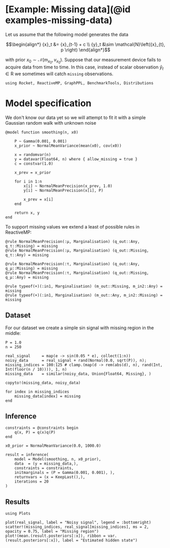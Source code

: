 # [Example: Missing data](@id examples-missing-data)

Let us assume that the following model generates the data
```math
\begin{align*}
    {x}_t &= {x}_{t-1} + c \\
    {y}_t &\sim \mathcal{N}\left({x}_{t}, p \right) 
\end{align*}
```
with prior ${x}_0 \sim \mathcal{N}({m_{{x}_0}}, {v_{{x}_0}})$. Suppose that our measurement device fails to acquire data from time to time.  In this case, instead of scalar observation $\hat{y}_t \in \mathrm{R}$ we sometimes will catch `missing` observations.

```@example missingdata
using Rocket, ReactiveMP, GraphPPL, BenchmarkTools, Distributions
```

# Model specification

We don't know our data yet so we will attempt to fit it with a simple Gaussian random walk with unknown noise

```@example missingdata
@model function smoothing(n, x0)
    
    P ~ Gamma(0.001, 0.001)
    x_prior ~ NormalMeanVariance(mean(x0), cov(x0)) 

    x = randomvar(n)
    y = datavar(Float64, n) where { allow_missing = true }
    c = constvar(1.0)

    x_prev = x_prior

    for i in 1:n
        x[i] ~ NormalMeanPrecision(x_prev, 1.0)
        y[i] ~ NormalMeanPrecision(x[i], P)
        
        x_prev = x[i]
    end

    return x, y
end
```

To support missing values we extend a least of possible rules in ReactiveMP:

```@example missingdata
@rule NormalMeanPrecision(:μ, Marginalisation) (q_out::Any, q_τ::Missing) = missing
@rule NormalMeanPrecision(:μ, Marginalisation) (q_out::Missing, q_τ::Any) = missing

@rule NormalMeanPrecision(:τ, Marginalisation) (q_out::Any, q_μ::Missing) = missing
@rule NormalMeanPrecision(:τ, Marginalisation) (q_out::Missing, q_μ::Any) = missing

@rule typeof(+)(:in1, Marginalisation) (m_out::Missing, m_in2::Any) = missing
@rule typeof(+)(:in1, Marginalisation) (m_out::Any, m_in2::Missing) = missing
```

## Dataset 

For our dataset we create a simple sin signal with missing region in the middle:

```@example missingdata
P = 1.0
n = 250

real_signal     = map(e -> sin(0.05 * e), collect(1:n))
noisy_data      = real_signal + rand(Normal(0.0, sqrt(P)), n);
missing_indices = 100:125 # clamp.(map(d -> rem(abs(d), n), rand(Int, Int(floor(n / 10)))), 1, n)
missing_data    = similar(noisy_data, Union{Float64, Missing}, )

copyto!(missing_data, noisy_data)

for index in missing_indices
    missing_data[index] = missing
end
```

## Inference 

```@example missingdata
constraints = @constraints begin
    q(x, P) = q(x)q(P)
end

x0_prior = NormalMeanVariance(0.0, 1000.0)

result = inference(
    model = Model(smoothing, n, x0_prior), 
    data  = (y = missing_data,), 
    constraints = constraints,
    initmarginals = (P = Gamma(0.001, 0.001), ),
    returnvars = (x = KeepLast(),),
    iterations = 20
)
```

## Results

```@example missingdata
using Plots

plot(real_signal, label = "Noisy signal", legend = :bottomright)
scatter!(missing_indices, real_signal[missing_indices], ms = 2, opacity = 0.75, label = "Missing region")
plot!(mean.(result.posteriors[:x]), ribbon = var.(result.posteriors[:x]), label = "Estimated hidden state")
```

